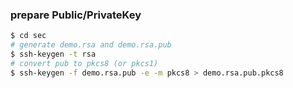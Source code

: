 ### prepare Public/PrivateKey
```sh
$ cd sec
# generate demo.rsa and demo.rsa.pub
$ ssh-keygen -t rsa
# convert pub to pkcs8 (or pkcs1)
$ ssh-keygen -f demo.rsa.pub -e -m pkcs8 > demo.rsa.pub.pkcs8
```